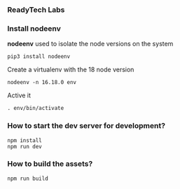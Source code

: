 ### ReadyTech Labs ###

### Install nodeenv ###

**nodeenv** used to isolate the node versions on the system 

    pip3 install nodeenv

Create a virtualenv with the 18 node version

    nodeenv -n 16.18.0 env

Active it 

    . env/bin/activate

### How to start the dev server for development? ###

    npm install
    npm run dev


### How to build the assets? ###

    npm run build


